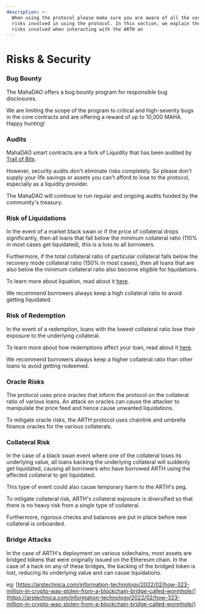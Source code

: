 ```yaml
---
description: >-
  When using the protocol please make sure you are aware of all the various
  risks involved in using the protocol. In this section, we explain the various
  risks involved when interacting with the ARTH an
---
```


# Risks & Security

### Bug Bounty

The MahaDAO offers a bug bounty program for responsible bug disclosures.

We are limiting the scope of the program to critical and high-severity bugs in the core contracts and are offering a reward of up to 10,000 MAHA. Happy hunting!

### Audits

MahaDAO smart contracts are a fork of Liquidity that has been audited by [Trail of Bits](https://github.com/trailofbits/publications/blob/master/reviews/Liquity.pdf).

However, security audits don't eliminate risks completely. So please don’t supply your life savings or assets you can’t afford to lose to the protocol, especially as a liquidity provider.

The MahaDAO will continue to run regular and ongoing audits funded by the community's treasury.

### Risk of Liquidations

In the event of a market black swan or if the price of collateral drops significantly, then all loans that fall below the minimum collateral ratio (110% in most cases get liquidated), this is a loss to all borrowers.

Furthermore, if the total collateral ratio of particular collateral falls below the recovery mode collateral ratio (150% in most cases), then all loans that are also below the minimum collateral ratio also become eligible for liquidations.

To learn more about liquation, read about it [here](liquidations.md).&#x20;

We recommend borrowers always keep a high collateral ratio to avoid getting liquidated.

### Risk of Redemption

In the event of a redemption, loans with the lowest collateral ratio lose their exposure to the underlying collateral.

To learn more about how redemptions affect your loan, read about it [here](redemptions.md#as-a-borrower-do-i-lose-money-if-im-redeemed-against).

We recommend borrowers always keep a higher collateral ratio than other loans to avoid getting redeemed.

### Oracle Risks

The protocol uses price oracles that inform the protocol on the collateral ratio of various loans. An attack on oracles can cause the attacker to manipulate the price feed and hence cause unwanted liquidations.

To mitigate oracle risks, the ARTH protocol uses chainlink and umbrella finance oracles for the various collaterals.

### Collateral Risk

In the case of a black swan event where one of the collateral loses its underlying value, all loans backing the underlying collateral will suddenly get liquidated, causing all borrowers who have borrowed ARTH using the affected collateral to get liquidated.

This type of event could also cause temporary harm to the ARTH's peg.

To mitigate collateral risk, ARTH's collateral exposure is diversified so that there is no heavy risk from a single type of collateral.

Furthermore, rigorous checks and balances are put in place before new collateral is onboarded.

### Bridge Attacks

In the case of ARTH's deployment on various sidechains, most assets are bridged tokens that were originally issued on the Ethereum chain. In the case of a hack on any of these bridges, the backing of the bridged token is lost, reducing its underlying value and can cause liquidations.

eg: [https://arstechnica.com/information-technology/2022/02/how-323-million-in-crypto-was-stolen-from-a-blockchain-bridge-called-wormhole/](https://arstechnica.com/information-technology/2022/02/how-323-million-in-crypto-was-stolen-from-a-blockchain-bridge-called-wormhole/)
